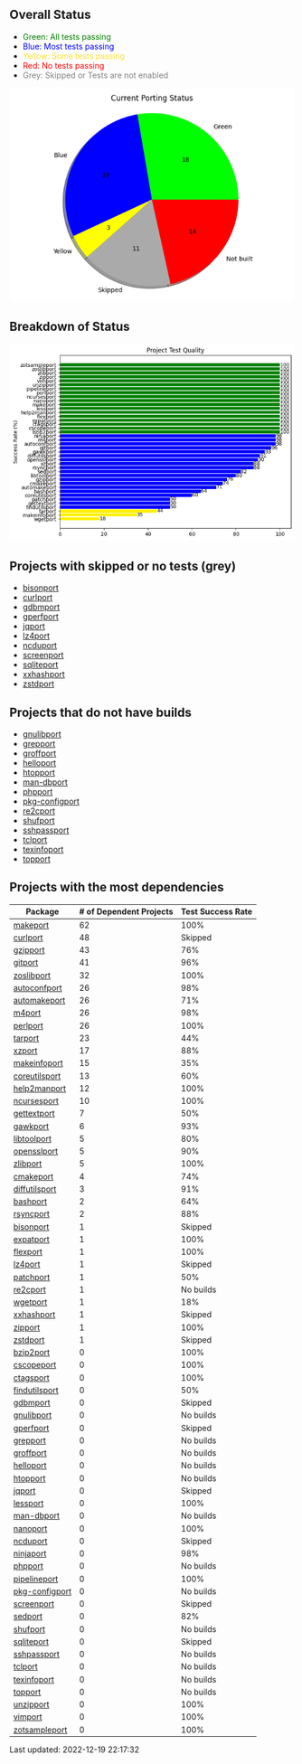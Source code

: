 
## Overall Status
* <span style="color:green">Green</a>: All tests passing
* <span style="color:blue">Blue</a>: Most tests passing
* <span style="color:#fee12b">Yellow</a>: Some tests passing
* <span style="color:red">Red</a>: No tests passing
* <span style="color:grey">Grey</a>: Skipped or Tests are not enabled

![image info](./images/progress.png)

## Breakdown of Status
![image info](./images/quality.png)

## Projects with skipped or no tests (grey)
	
* [bisonport](https://github.com/ZOSOpenTools/bisonport)
* [curlport](https://github.com/ZOSOpenTools/curlport)
* [gdbmport](https://github.com/ZOSOpenTools/gdbmport)
* [gperfport](https://github.com/ZOSOpenTools/gperfport)
* [jqport](https://github.com/ZOSOpenTools/jqport)
* [lz4port](https://github.com/ZOSOpenTools/lz4port)
* [ncduport](https://github.com/ZOSOpenTools/ncduport)
* [screenport](https://github.com/ZOSOpenTools/screenport)
* [sqliteport](https://github.com/ZOSOpenTools/sqliteport)
* [xxhashport](https://github.com/ZOSOpenTools/xxhashport)
* [zstdport](https://github.com/ZOSOpenTools/zstdport)
## Projects that do not have builds

* [gnulibport](https://github.com/ZOSOpenTools/gnulibport)
* [grepport](https://github.com/ZOSOpenTools/grepport)
* [groffport](https://github.com/ZOSOpenTools/groffport)
* [helloport](https://github.com/ZOSOpenTools/helloport)
* [htopport](https://github.com/ZOSOpenTools/htopport)
* [man-dbport](https://github.com/ZOSOpenTools/man-dbport)
* [phpport](https://github.com/ZOSOpenTools/phpport)
* [pkg-configport](https://github.com/ZOSOpenTools/pkg-configport)
* [re2cport](https://github.com/ZOSOpenTools/re2cport)
* [shufport](https://github.com/ZOSOpenTools/shufport)
* [sshpassport](https://github.com/ZOSOpenTools/sshpassport)
* [tclport](https://github.com/ZOSOpenTools/tclport)
* [texinfoport](https://github.com/ZOSOpenTools/texinfoport)
* [topport](https://github.com/ZOSOpenTools/topport)

## Projects with the most dependencies

| Package | # of Dependent Projects | Test Success Rate |
|---|---|---|
| [makeport](https://github.com/ZOSOpenTools/makeport) | 62 | 100% |
| [curlport](https://github.com/ZOSOpenTools/curlport) | 48 | Skipped |
| [gzipport](https://github.com/ZOSOpenTools/gzipport) | 43 | 76% |
| [gitport](https://github.com/ZOSOpenTools/gitport) | 41 | 96% |
| [zoslibport](https://github.com/ZOSOpenTools/zoslibport) | 32 | 100% |
| [autoconfport](https://github.com/ZOSOpenTools/autoconfport) | 26 | 98% |
| [automakeport](https://github.com/ZOSOpenTools/automakeport) | 26 | 71% |
| [m4port](https://github.com/ZOSOpenTools/m4port) | 26 | 98% |
| [perlport](https://github.com/ZOSOpenTools/perlport) | 26 | 100% |
| [tarport](https://github.com/ZOSOpenTools/tarport) | 23 | 44% |
| [xzport](https://github.com/ZOSOpenTools/xzport) | 17 | 88% |
| [makeinfoport](https://github.com/ZOSOpenTools/makeinfoport) | 15 | 35% |
| [coreutilsport](https://github.com/ZOSOpenTools/coreutilsport) | 13 | 60% |
| [help2manport](https://github.com/ZOSOpenTools/help2manport) | 12 | 100% |
| [ncursesport](https://github.com/ZOSOpenTools/ncursesport) | 10 | 100% |
| [gettextport](https://github.com/ZOSOpenTools/gettextport) | 7 | 50% |
| [gawkport](https://github.com/ZOSOpenTools/gawkport) | 6 | 93% |
| [libtoolport](https://github.com/ZOSOpenTools/libtoolport) | 5 | 80% |
| [opensslport](https://github.com/ZOSOpenTools/opensslport) | 5 | 90% |
| [zlibport](https://github.com/ZOSOpenTools/zlibport) | 5 | 100% |
| [cmakeport](https://github.com/ZOSOpenTools/cmakeport) | 4 | 74% |
| [diffutilsport](https://github.com/ZOSOpenTools/diffutilsport) | 3 | 91% |
| [bashport](https://github.com/ZOSOpenTools/bashport) | 2 | 64% |
| [rsyncport](https://github.com/ZOSOpenTools/rsyncport) | 2 | 88% |
| [bisonport](https://github.com/ZOSOpenTools/bisonport) | 1 | Skipped |
| [expatport](https://github.com/ZOSOpenTools/expatport) | 1 | 100% |
| [flexport](https://github.com/ZOSOpenTools/flexport) | 1 | 100% |
| [lz4port](https://github.com/ZOSOpenTools/lz4port) | 1 | Skipped |
| [patchport](https://github.com/ZOSOpenTools/patchport) | 1 | 50% |
| [re2cport](https://github.com/ZOSOpenTools/re2cport) | 1 | No builds |
| [wgetport](https://github.com/ZOSOpenTools/wgetport) | 1 | 18% |
| [xxhashport](https://github.com/ZOSOpenTools/xxhashport) | 1 | Skipped |
| [zipport](https://github.com/ZOSOpenTools/zipport) | 1 | 100% |
| [zstdport](https://github.com/ZOSOpenTools/zstdport) | 1 | Skipped |
| [bzip2port](https://github.com/ZOSOpenTools/bzip2port) | 0 | 100% |
| [cscopeport](https://github.com/ZOSOpenTools/cscopeport) | 0 | 100% |
| [ctagsport](https://github.com/ZOSOpenTools/ctagsport) | 0 | 100% |
| [findutilsport](https://github.com/ZOSOpenTools/findutilsport) | 0 | 50% |
| [gdbmport](https://github.com/ZOSOpenTools/gdbmport) | 0 | Skipped |
| [gnulibport](https://github.com/ZOSOpenTools/gnulibport) | 0 | No builds |
| [gperfport](https://github.com/ZOSOpenTools/gperfport) | 0 | Skipped |
| [grepport](https://github.com/ZOSOpenTools/grepport) | 0 | No builds |
| [groffport](https://github.com/ZOSOpenTools/groffport) | 0 | No builds |
| [helloport](https://github.com/ZOSOpenTools/helloport) | 0 | No builds |
| [htopport](https://github.com/ZOSOpenTools/htopport) | 0 | No builds |
| [jqport](https://github.com/ZOSOpenTools/jqport) | 0 | Skipped |
| [lessport](https://github.com/ZOSOpenTools/lessport) | 0 | 100% |
| [man-dbport](https://github.com/ZOSOpenTools/man-dbport) | 0 | No builds |
| [nanoport](https://github.com/ZOSOpenTools/nanoport) | 0 | 100% |
| [ncduport](https://github.com/ZOSOpenTools/ncduport) | 0 | Skipped |
| [ninjaport](https://github.com/ZOSOpenTools/ninjaport) | 0 | 98% |
| [phpport](https://github.com/ZOSOpenTools/phpport) | 0 | No builds |
| [pipelineport](https://github.com/ZOSOpenTools/pipelineport) | 0 | 100% |
| [pkg-configport](https://github.com/ZOSOpenTools/pkg-configport) | 0 | No builds |
| [screenport](https://github.com/ZOSOpenTools/screenport) | 0 | Skipped |
| [sedport](https://github.com/ZOSOpenTools/sedport) | 0 | 82% |
| [shufport](https://github.com/ZOSOpenTools/shufport) | 0 | No builds |
| [sqliteport](https://github.com/ZOSOpenTools/sqliteport) | 0 | Skipped |
| [sshpassport](https://github.com/ZOSOpenTools/sshpassport) | 0 | No builds |
| [tclport](https://github.com/ZOSOpenTools/tclport) | 0 | No builds |
| [texinfoport](https://github.com/ZOSOpenTools/texinfoport) | 0 | No builds |
| [topport](https://github.com/ZOSOpenTools/topport) | 0 | No builds |
| [unzipport](https://github.com/ZOSOpenTools/unzipport) | 0 | 100% |
| [vimport](https://github.com/ZOSOpenTools/vimport) | 0 | 100% |
| [zotsampleport](https://github.com/ZOSOpenTools/zotsampleport) | 0 | 100% |

Last updated:  2022-12-19 22:17:32
